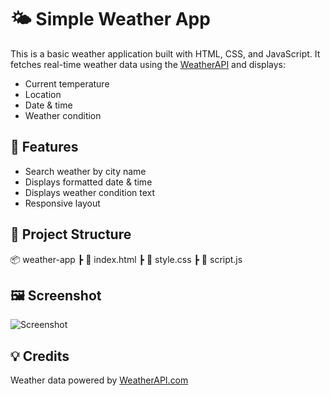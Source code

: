 # 🌤️ Simple Weather App

This is a basic weather application built with HTML, CSS, and JavaScript. 
It fetches real-time weather data using the [WeatherAPI](https://www.weatherapi.com/) and displays:

- Current temperature
- Location
- Date & time
- Weather condition

## 🔧 Features

- Search weather by city name
- Displays formatted date & time
- Displays weather condition text
- Responsive layout

## 📁 Project Structure

📦 weather-app ┣ 📄 index.html ┣ 📄 style.css ┣ 📄 script.js

## 🖼️ Screenshot
![Screenshot](https://github.com/user-attachments/assets/7ed938e0-71d1-4d0c-84b1-17acb07d2a7d)

## 💡 Credits
Weather data powered by [WeatherAPI.com](https://www.weatherapi.com)


